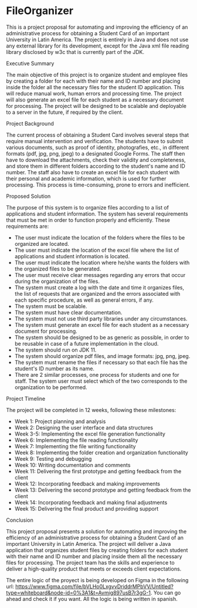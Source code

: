 # FileOrganizer
This is a project proposal for automating and improving the efficiency of an administrative process for obtaining a Student Card of an important University in Latin America. 
The project is entirely in Java and does not use any external library for its development, except for the Java xml file reading library disclosed by w3c that is currently part of the JDK.

Executive Summary

The main objective of this project is to organize student and employee files by creating a folder for each with their name and ID number and placing inside the folder all the necessary files for the student ID application. 
This will reduce manual work, human errors and processing time. The project will also generate an excel file for each student as a necessary document for processing. 
The project will be designed to be scalable and deployable to a server in the future, if required by the client.

Project Background

The current process of obtaining a Student Card involves several steps that require manual intervention and verification. 
The students have to submit various documents, such as proof of identity, photografies, etc., in different formats (pdf, jpg, png, jpeg) to a designated Google Forms. 
The staff then have to download the attachments, check their validity and completeness, and store them in different folders according to the student's name and ID number. 
The staff also have to create an excel file for each student with their personal and academic information, which is used for further processing. This process is time-consuming, prone to errors and inefficient.

Proposed Solution

The purpose of this system is to organize files according to a list of applications and student information. 
The system has several requirements that must be met in order to function properly and efficiently. These requirements are:

- The user must indicate the location of the folders where the files to be organized are located.
- The user must indicate the location of the excel file where the list of applications and student information is located.
- The user must indicate the location where he/she wants the folders with the organized files to be generated.
- The user must receive clear messages regarding any errors that occur during the organization of the files.
- The system must create a log with the date and time it organizes files, the list of requests that are organized and the errors associated with each specific procedure, as well as general errors, if any.
- The system must be scalable.
- The system must have clear documentation.
- The system must not use third party libraries under any circumstances.
- The system must generate an excel file for each student as a necessary document for processing.
- The system should be designed to be as generic as possible, in order to be reusable in case of a future implementation in the cloud.
- The system should run on JDK 11.
- The system should organize pdf files, and image formats: jpg, png, jpeg.
- The system must rename the files if necessary so that each file has the student's ID number as its name.
- There are 2 similar processes, one process for students and one for staff. The system user must select which of the two corresponds to the organization to be performed.

Project Timeline

The project will be completed in 12 weeks, following these milestones:

- Week 1: Project planning and analysis
- Week 2: Designing the user interface and data structures
- Week 3-5: Implementing the excel file generation functionality
- Week 6: Implementing the file reading functionality
- Week 7: Implementing the file writing functionality
- Week 8: Implementing the folder creation and organization functionality
- Week 9: Testing and debugging
- Week 10: Writing documentation and comments
- Week 11: Delivering the first prototype and getting feedback from the client
- Week 12: Incorporating feedback and making improvements
- Week 13: Delivering the second prototype and getting feedback from the client
- Week 14: Incorporating feedback and making final adjustments
- Week 15: Delivering the final product and providing support

Conclusion

This project proposal presents a solution for automating and improving the efficiency of an administrative process for obtaining a Student Card of an important University in Latin America. 
The project will deliver a Java application that organizes student files by creating folders for each student with their name and ID number and placing inside them all the necessary files for processing. 
The project team has the skills and experience to deliver a high-quality product that meets or exceeds client expectations.

The entire logic of the proyect is being developed on Figma in the following url: https://www.figma.com/file/bVLHo0LxgvvDriddrMPbVV/Untitled?type=whiteboard&node-id=0%3A1&t=Avmig897usB7r3gG-1. 
You can go ahead and check it if you want. All the logic is being written in spanish.
